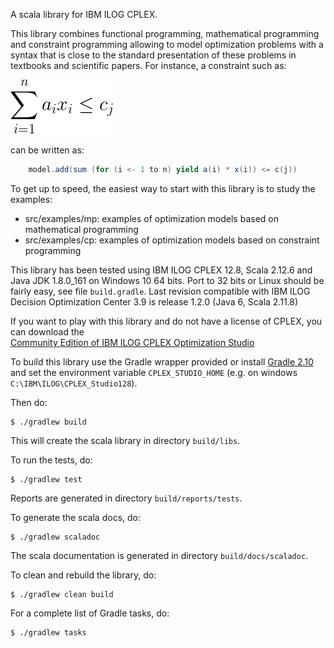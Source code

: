 A scala library for IBM ILOG CPLEX. 

This library combines functional programming, mathematical programming and constraint programming allowing to 
model optimization problems with a syntax that is close to the standard presentation of these problems in textbooks and 
scientific papers. For instance, a constraint such as:
 

![](equation.gif)

can be written as:

```scala
    model.add(sum (for (i <- 1 to n) yield a(i) * x(i)) <= c(j))
```

To get up to speed, the easiest way to start with this library is to study the examples:
 
 * src/examples/mp: examples of optimization models based on mathematical programming
 * src/examples/cp: examples of optimization models based on constraint programming

This library has been tested using IBM ILOG CPLEX 12.8, Scala 2.12.6 and Java JDK 1.8.0_161 on Windows 10 
64 bits. Port to 32 bits or Linux should be fairly easy, see file `build.gradle`. Last revision compatible with 
IBM ILOG Decision Optimization Center 3.9 is release 1.2.0 (Java 6, Scala 2.11.8)

If you want to play with this library and do not have a license of CPLEX, you can download the  
[Community Edition of IBM ILOG CPLEX Optimization Studio](https://www-01.ibm.com/software/websphere/products/optimization/cplex-studio-community-edition/)

To build this library use the Gradle wrapper provided or install [Gradle 2.10](https://gradle.org) and set the environment variable `CPLEX_STUDIO_HOME` (e.g. 
on windows `C:\IBM\ILOG\CPLEX_Studio128`).  

Then do:

```
$ ./gradlew build
```

This will create the scala library in directory `build/libs`.


To run the tests, do:

```
$ ./gradlew test
```

Reports are generated in directory `build/reports/tests`.

To generate the scala docs, do:

```
$ ./gradlew scaladoc
```

The scala documentation is generated in directory `build/docs/scaladoc`.

To clean and rebuild the library, do:

```
$ ./gradlew clean build
```

For a complete list of Gradle tasks, do:

```
$ ./gradlew tasks
```


